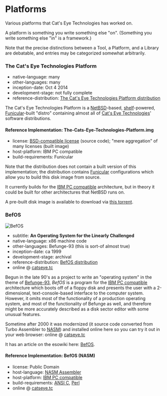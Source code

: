 Platforms
=========

Various platforms that Cat's Eye Technologies has worked on.

A platform is something you write something else "on".
(Something you write something else "in" is a framework.)

Note that the precise distinctions between a Tool, a Platform, and a Library
are debatable, and entries may be categorized somewhat arbitrarily.

### The Cat's Eye Technologies Platform

*   native-language: many
*   other-languages: many
*   inception-date: Oct 4 2014
*   development-stage: not fully complete
*   reference-distribution: [The Cat's Eye Technologies Platform distribution](http://catseye.tc/distribution/The_Cat's_Eye_Technologies_Platform_distribution)

The Cat's Eye Technologies Platform is a [NetBSD][]-based,
[shelf][]-powered, [Funicular][]-built "distro" containing almost all of
[Cat's Eye Technologies][]' software distributions.

#### Reference Implementation: The-Cats-Eye-Technologies-Platform.img

*   license: [BSD-compatible license](https://github.com/catseye/The-Platform/blob/master/LICENSE) (source code); "mere aggregation" of many licenses (built image)
*   host-platform: IBM PC compatible
*   build-requirements: Funicular

Note that the distribution does not contain a built version of
this implementation; the distribution contains [Funicular][]
configurations which allow you to build this disk image from source.

It currently builds for the [IBM PC compatible][] architecture, but in
theory it could be built for other architectures that NetBSD runs on.

A pre-built disk image is available to download via
[this torrent](https://raw.githubusercontent.com/catseye/The-Platform/master/torrent/The-Cats-Eye-Technologies-Platform-0.4.torrent).

### BefOS

![BefOS](http://static.catseye.tc/images/screenshots/BefOS.png)

*   subtitle: **An Operating System for the Linearly Challenged**
*   native-language: x86 machine code
*   other-languages: Befunge-93 (this is sort-of almost true)
*   inception-date: ca 1999
*   development-stage: archival
*   reference-distribution: [BefOS distribution](http://catseye.tc/distribution/BefOS_distribution)
*   online @ [catseye.tc](http://catseye.tc/installation/BefOS)

Begun in the late 90's as a project to write an "operating system"
in the theme of [Befunge-93][], *BefOS* is a program for the
[IBM PC compatible][] architecture which boots off of a floppy disk
and presents the user with a 2-dimensional, text-console-based
interface to the computer system.  However, it omits most of the
functionality of a production operating system, and most of the
functionality of Befunge as well, and therefore might be more
accurately described as a disk sector editor with some unusual
features.

Sometime after 2000 it was modernized (it source code converted from
Turbo Assembler to [NASM][]) and installed online here so you can try
it out in your web browser: online @ [catseye.tc](http://catseye.tc/installation/BefOS)

It has an article on the esowiki here: [BefOS](http://esolangs.org/wiki/BefOS).

#### Reference Implementation: BefOS (NASM)

*   license: Public Domain
*   host-language: [NASM Assembler][]
*   host-platform: [IBM PC compatible][]
*   build-requirements: [ANSI C][], [Perl][]
*   online @ [catseye.tc](http://catseye.tc/installation/BefOS)

[NetBSD]: http://netbsd.org/
[shelf]: ../article/Tools.md#shelf
[Cat's Eye Technologies]: ../article/General%20Information.md#cats-eye-technologies
[IBM PC compatible]: ../article/Retrocomputing.md#ibm-pc-compatible
[Befunge]: http://catseye.tc/node/Befunge
[Befunge-93]: ../article/Languages.md#befunge-93
[NASM]: ../article/Retrocomputing.md#nasm
[NASM Assembler]: http://nasm.us/
[Funicular]: ../article/Tools.md#funicular
[ANSI C]: ../article/Project%20Dependencies.md#ansi-c
[Perl]: ../article/Project%20Dependencies.md#perl


